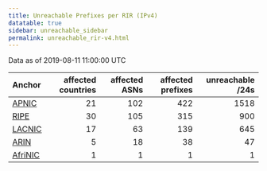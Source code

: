 ```yaml
---
title: Unreachable Prefixes per RIR (IPv4)
datatable: true
sidebar: unreachable_sidebar
permalink: unreachable_rir-v4.html
---
```


Data as of 2019-08-11 11:00:00 UTC


<div class="datatable-begin"></div>

| Anchor                                           |   affected countries |   affected ASNs |   affected prefixes |   unreachable /24s |
|:-------------------------------------------------|---------------------:|----------------:|--------------------:|-------------------:|
| [APNIC](unreachable_APNIC_RPKI_Root-v4.html)     |                   21 |             102 |                 422 |               1518 |
| [RIPE](unreachable_RIPE_NCC_RPKI_Root-v4.html)   |                   30 |             105 |                 315 |                900 |
| [LACNIC](unreachable_LACNIC_RPKI_Root-v4.html)   |                   17 |              63 |                 139 |                645 |
| [ARIN](unreachable_ARIN-v4.html)                 |                    5 |              18 |                  38 |                 47 |
| [AfriNIC](unreachable_AfriNIC_RPKI_Root-v4.html) |                    1 |               1 |                   1 |                  1 |

<div class="datatable-end"></div>
